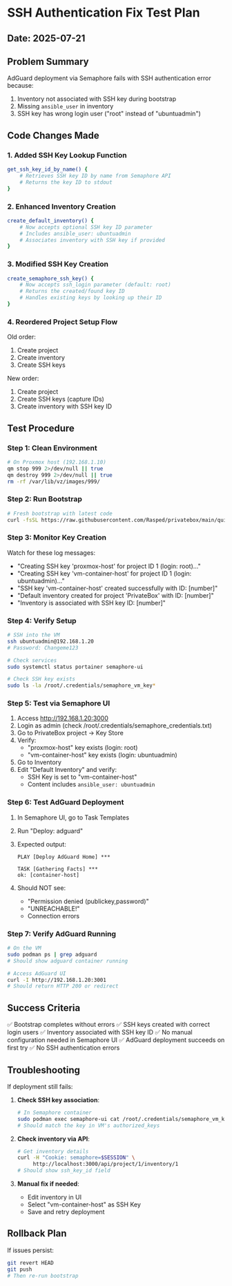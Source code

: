 # SSH Authentication Fix Test Plan

## Date: 2025-07-21

## Problem Summary
AdGuard deployment via Semaphore fails with SSH authentication error because:
1. Inventory not associated with SSH key during bootstrap
2. Missing `ansible_user` in inventory
3. SSH key has wrong login user ("root" instead of "ubuntuadmin")

## Code Changes Made

### 1. Added SSH Key Lookup Function
```bash
get_ssh_key_id_by_name() {
    # Retrieves SSH key ID by name from Semaphore API
    # Returns the key ID to stdout
}
```

### 2. Enhanced Inventory Creation
```bash
create_default_inventory() {
    # Now accepts optional SSH key ID parameter
    # Includes ansible_user: ubuntuadmin
    # Associates inventory with SSH key if provided
}
```

### 3. Modified SSH Key Creation
```bash
create_semaphore_ssh_key() {
    # Now accepts ssh_login parameter (default: root)
    # Returns the created/found key ID
    # Handles existing keys by looking up their ID
}
```

### 4. Reordered Project Setup Flow
Old order:
1. Create project
2. Create inventory
3. Create SSH keys

New order:
1. Create project
2. Create SSH keys (capture IDs)
3. Create inventory with SSH key ID

## Test Procedure

### Step 1: Clean Environment
```bash
# On Proxmox host (192.168.1.10)
qm stop 999 2>/dev/null || true
qm destroy 999 2>/dev/null || true
rm -rf /var/lib/vz/images/999/
```

### Step 2: Run Bootstrap
```bash
# Fresh bootstrap with latest code
curl -fsSL https://raw.githubusercontent.com/Rasped/privatebox/main/quickstart.sh | sudo bash
```

### Step 3: Monitor Key Creation
Watch for these log messages:
- "Creating SSH key 'proxmox-host' for project ID 1 (login: root)..."
- "Creating SSH key 'vm-container-host' for project ID 1 (login: ubuntuadmin)..."
- "SSH key 'vm-container-host' created successfully with ID: [number]"
- "Default inventory created for project 'PrivateBox' with ID: [number]"
- "Inventory is associated with SSH key ID: [number]"

### Step 4: Verify Setup
```bash
# SSH into the VM
ssh ubuntuadmin@192.168.1.20
# Password: Changeme123

# Check services
sudo systemctl status portainer semaphore-ui

# Check SSH key exists
sudo ls -la /root/.credentials/semaphore_vm_key*
```

### Step 5: Test via Semaphore UI
1. Access http://192.168.1.20:3000
2. Login as admin (check /root/.credentials/semaphore_credentials.txt)
3. Go to PrivateBox project → Key Store
4. Verify:
   - "proxmox-host" key exists (login: root)
   - "vm-container-host" key exists (login: ubuntuadmin)
5. Go to Inventory
6. Edit "Default Inventory" and verify:
   - SSH Key is set to "vm-container-host"
   - Content includes `ansible_user: ubuntuadmin`

### Step 6: Test AdGuard Deployment
1. In Semaphore UI, go to Task Templates
2. Run "Deploy: adguard"
3. Expected output:
   ```
   PLAY [Deploy AdGuard Home] ***
   
   TASK [Gathering Facts] ***
   ok: [container-host]
   ```
   
4. Should NOT see:
   - "Permission denied (publickey,password)"
   - "UNREACHABLE!"
   - Connection errors

### Step 7: Verify AdGuard Running
```bash
# On the VM
sudo podman ps | grep adguard
# Should show adguard container running

# Access AdGuard UI
curl -I http://192.168.1.20:3001
# Should return HTTP 200 or redirect
```

## Success Criteria

✅ Bootstrap completes without errors
✅ SSH keys created with correct login users
✅ Inventory associated with SSH key ID
✅ No manual configuration needed in Semaphore UI
✅ AdGuard deployment succeeds on first try
✅ No SSH authentication errors

## Troubleshooting

If deployment still fails:

1. **Check SSH key association**:
   ```bash
   # In Semaphore container
   sudo podman exec semaphore-ui cat /root/.credentials/semaphore_vm_key
   # Should match the key in VM's authorized_keys
   ```

2. **Check inventory via API**:
   ```bash
   # Get inventory details
   curl -H "Cookie: semaphore=$SESSION" \
        http://localhost:3000/api/project/1/inventory/1
   # Should show ssh_key_id field
   ```

3. **Manual fix if needed**:
   - Edit inventory in UI
   - Select "vm-container-host" as SSH Key
   - Save and retry deployment

## Rollback Plan

If issues persist:
```bash
git revert HEAD
git push
# Then re-run bootstrap
```